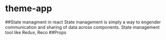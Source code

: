 # **theme-app**
##State managment in react
State management is simply a way to engender communication and sharing of data across components.
State management tool like Redux, Reco
##Props
